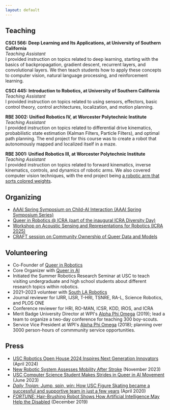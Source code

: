 ```yaml
---
layout: default
---
```


## Teaching

<p>
<b>CSCI 566: Deep Learning and Its Applications, at University of Southern California</b><br>
<i>Teaching Assistant</i><br>
I provided instruction on topics related to deep learning, starting with the basics of backpropagation, gradient descent, recurrent layers, and convolutional layers. We then teach students how to apply these concepts to computer vision, natural language processing, and reinforcement learning.
</p>

<p>
<b>CSCI 445: Introduction to Robotics, at University of Southern California</b><br>
<i>Teaching Assistant</i><br>
I provided instruction on topics related to using sensors, effectors, basic control theory, control architectures, localization, and motion planning.
</p>

<p>
<b>RBE 3002: Unified Robotics IV, at Worcester Polytechnic Institute</b><br>
<i>Teaching Assistant</i><br>
I provided instruction on topics related to differential drive kinematics, probabilistic state estimation (Kalman Filters, Particle Filters), and optimal path planning. The end project for this course was to create a robot that autonomously mapped and localized itself in a maze.
</p>

<p>
<b>RBE 3001: Unified Robotics III, at Worcester Polytechnic Institute</b><br>
<i>Teaching Assistant</i><br>
I provided instruction on topics related to forward kinematics, inverse kinematics, controls, and dynamics of robotic arms. We also covered computer vision techniques, with the end project being <a href="https://youtu.be/BBPJMZfkOqI">a robotic arm that sorts colored weights</a>. 
</p>

## Organizing
- [AAAI Spring Symposium on Child-AI Interaction (AAAI Spring Symposium Series)](https://sites.google.com/iu.edu/childai-aaai2025/home)
- [Queer in Robotics @ ICRA (part of the inaugural ICRA Diversity Day)](https://sites.google.com/view/queerinrobotics/events/queer-in-robotics-icra-2024?authuser=0)
- [Workshop on Acoustic Sensing and Representations for Robotics (ICRA 2025)](https://sites.google.com/view/roboacoustics)
- [CRAFT session on Community Ownership of Queer Data and Models](https://facctconference.org/2022/acceptedcraft#colab) 

## Volunteering
- Co-Founder of <a href="https://sites.google.com/view/queerinrobotics/">Queer in Robotics</a>
- Core Organizer with <a href="https://www.queerinai.com/">Queer in AI</a>
- Initiated the Summer Robotics Research Seminar at USC to teach visiting undergraduate and high school students about different research topics within robotics.
- 2021–2023 volunteer with <a href="https://www.southlarobotics.com/"> South LA Robotics</a>
- Journal reviewer for IJRR, IJSR, T-HRI, TSNRE, RA-L, Science Robotics, and PLOS ONE
- Conference reviewer for HRI, RO-MAN, ICSR, KDD, IROS, and ICRA 
- Merit Badge University Director at WPI's <a href="https://users.wpi.edu/~apo/">Alpha Phi Omega</a> (2019); lead a team to organize a two-day conference for teaching 300 boy-scouts.
- Service Vice President at WPI's <a href="https://users.wpi.edu/~apo/">Alpha Phi Omega</a> (2018); planning over 3000 person-hours of commmunity service opportunities.

## Press
* <a href="https://viterbischool.usc.edu/news/2024/04/usc-robotics-open-house-2024-inspires-next-generation-innovators/"> USC Robotics Open House 2024 Inspires Next Generation Innovators </a> (April 2024)
* <a href="https://viterbischool.usc.edu/news/2023/11/new-robotic-system-assesses-mobility-after-stroke"> New Robotic System Assesses Mobility After Stroke</a> (November 2023)
* <a href="https://viterbischool.usc.edu/news/2023/06/usc-computer-science-student-makes-strides-in-queer-in-ai-movement/">USC Computer Science Student Makes Strides in Queer in AI Movement</a> (June 2023)
* <a href="https://fortune.com/2019/12/11/robot-hair-brushing-elderly/"><i>Daily Trojan:</i> Jump, spin, win: How USC Figure Skating became a successful and supportive team in just a few years</a> (April 2020)
* <a href="https://fortune.com/2019/12/11/robot-hair-brushing-elderly/"><i>FORTUNE:</i> Hair-Brushing Robot Shows How Artificial Intelligence May Help the Disabled</a> (December 2019)
